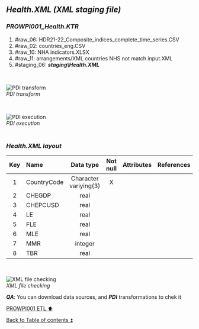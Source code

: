## **_Health.XML (XML staging file)_**  

### **_PROWPI001\_Health.KTR_**  
  1. #raw_06: HDR21-22_Composite_indices_complete_time_series.CSV  
  2. #raw_02: countries_eng.CSV  
  3. #raw_10: NHA indicators.XLSX
  4. #raw_11: arrangements/XML countries NHS not match input.XML  
  5. #staging_06: **_staging\Health.XML_**  

   <p><br></p>  

  ![PDI transform](https://i.imgur.com/CYrxkwL.png)  
  _PDI transform_  

  <p><br></p>  

  ![PDI execution](https://i.imgur.com/tRRucKt.png)  
  _PDI execution_ 

### **_<p><br>Health.XML layout</p>_**  

  | Key	| Name                  | Data type             | Not null | Attributes | References            | Description | Metadata |
  | :-: | :-------------------- | :-------------------: | :------: | :--------- | :-------------------- | :-----------| :------- |
  | 1   | CountryCode           | Character variying(3) | X        |            |                       | PK,FK       | m001     |
  | 2   | CHEGDP                | real                  |          |            |                       |             | m022     | 
  | 3   | CHEPCUSD              | real                  |          |            |                       |             | m023     |
  | 4   | LE                    | real                  |          |            |                       |             | m024     |
  | 5   | FLE                   | real                  |          |            |                       |             | m025     |
  | 6   | MLE                   | real                  |          |            |                       |             | m026     |
  | 7   | MMR                   | integer               |          |            |                       |             | m027     |
  | 8   | TBR                   | real                  |          |            |                       |             | m028     |

   <p><br></p>  
 
  ![XML file checking](https://i.imgur.com/7gcWnrz.png)  
  _XML file checking_  

  **_QA_**: You can download data sources, and **_PDI_** transformations to chek it  

[PROWPI001 ETL :arrow_up:](prowpi001_etl.md)  

[Back to Table of contents :arrow_double_up:](../README.md)